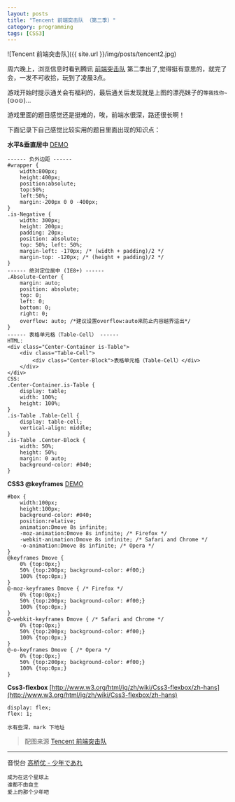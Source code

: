 ```yaml
---
layout: posts
title: "Tencent 前端突击队 （第二季）"
category: programming
tags: [CSS3]
---
```


![Tencent 前端突击队]({{ site.url }}/img/posts/tencent2.jpg)

周六晚上，浏览信息时看到腾讯 [前端突击队](http://codestar.alloyteam.com/ "前端突击队") 第二季出了,觉得挺有意思的，就完了会，一发不可收拾，玩到了凌晨3点。

游戏开始时提示通关会有福利的，最后通关后发现就是上图的漂亮妹子的`等我找你~`(⊙o⊙)…
<!--break-->
游戏里面的题目感觉还是挺难的，唉，前端水很深，路还很长啊！

下面记录下自己感觉比较实用的题目里面出现的知识点：

 **水平&垂直居中** [DEMO](/demo/absolute-centering/ "水平&垂直居中")

	------ 负外边距 ------
	#wrapper { 
		width:800px;
		height:400px;
		position:absolute;
		top:50%;
		left:50%;
		margin:-200px 0 0 -400px;
	}
	.is-Negative {  
		width: 300px;  
		height: 200px;  
		padding: 20px;  
		position: absolute;  
		top: 50%; left: 50%;  
		margin-left: -170px; /* (width + padding)/2 */  
		margin-top: -120px; /* (height + padding)/2 */  
	}
	------ 绝对定位居中 (IE8+) ------
	.Absolute-Center {  
		margin: auto;  
		position: absolute;  
		top: 0; 
		left: 0; 
		bottom: 0; 
		right: 0;  
		overflow: auto; /*建议设置overflow:auto来防止内容越界溢出*/
	}
	------ 表格单元格（Table-Cell） ------
	HTML:
    <div class="Center-Container is-Table">
        <div class="Table-Cell">
            <div class="Center-Block">表格单元格（Table-Cell）</div>
        </div>
    </div>
	CSS:
	.Center-Container.is-Table { 
	    display: table; 
	    width: 100%;
	    height: 100%;
	}
	.is-Table .Table-Cell {  
		display: table-cell;  
		vertical-align: middle;  
	}  
	.is-Table .Center-Block {  
	    width: 50%;  
	    height: 50%;
	    margin: 0 auto;
	    background-color: #040;
	} 

 **CSS3 @keyframes** [DEMO](/demo/keyframes/ "CSS3 @keyframes")

	#box {
	    width:100px;
	    height:100px;
	    background-color: #040;
	    position:relative;
	    animation:Dmove 8s infinite;
	    -moz-animation:Dmove 8s infinite; /* Firefox */
	    -webkit-animation:Dmove 8s infinite; /* Safari and Chrome */
	    -o-animation:Dmove 8s infinite; /* Opera */
	}
	@keyframes Dmove {
	    0% {top:0px;}
	    50% {top:200px; background-color: #f00;}
	    100% {top:0px;}
	}
	@-moz-keyframes Dmove { /* Firefox */
	    0% {top:0px;}
	    50% {top:200px; background-color: #f00;}
	    100% {top:0px;}
	}
	@-webkit-keyframes Dmove { /* Safari and Chrome */
	    0% {top:0px;}
	    50% {top:200px; background-color: #f00;}
	    100% {top:0px;}
	}
	@-o-keyframes Dmove { /* Opera */
	    0% {top:0px;}
	    50% {top:200px; background-color: #f00;}
	    100% {top:0px;}
	}

**Css3-flexbox** [http://www.w3.org/html/ig/zh/wiki/Css3-flexbox/zh-hans](http://www.w3.org/html/ig/zh/wiki/Css3-flexbox/zh-hans)

	display: flex; 
	flex: 1;

	水有些深，mark 下地址

>配图来源 [Tencent 前端突击队](http://codestar.alloyteam.com/q2/ "Tencent 前端突击队") 

***

音悦台 [高桥优 - 少年であれ](http://v.yinyuetai.com/video/174322 "高桥优 - 少年であれ")

	成为在这个星球上
	谁都不由自主
	爱上的那个少年吧